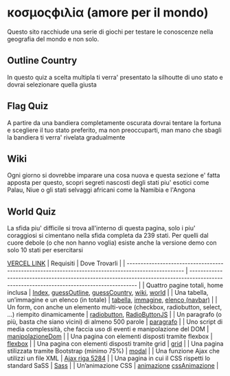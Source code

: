 # κoσμοςϕιλiα (amore per il mondo)

Questo sito racchiude una serie di giochi per testare le conoscenze nella geografia del mondo e non solo.

## Outline Country

In questo quiz a scelta multipla ti verra' presentato la silhoutte di uno stato e dovrai selezionare quella giusta

## Flag Quiz

A partire da una bandiera completamente oscurata dovrai tentare la fortuna e scegliere il tuo stato preferito, ma non preoccuparti, man mano che sbagli la bandiera ti verra' rivelata gradualmente

## Wiki

Ogni giorno si dovrebbe imparare una cosa nuova e questa sezione e' fatta apposta per questo, scopri segreti nascosti degli stati piu' esotici come Palau, Niue o gli stati selvaggi africani come la Namibia e l'Angona

## World Quiz

La sfida piu' difficile si trova all'interno di questa pagina, solo i piu' coraggiosi si cimentano nella sfida completa da 239 stati.
Per quelli dal cuore debole (o che non hanno voglia) esiste anche la versione demo con solo 10 stati per esercitarsi



[VERCEL LINK]()
| Requisiti                                                                                           | Dove Trovarli                                                                                                                             |
| --------------------------------------------------------------------------------------------------- | ----------------------------------------------------------------------------------------------------------------------------------------- |
| Quattro pagine totali, home inclusa                                                                 | [Index](./index.html), [guessOutline](./guessOutline.html), [guessCountry](./guessCountry.html), [wiki](./wiki.html), [world](world.html) |
| Una tabella, un’immagine e un elenco (in totale)                                                    | [tabella](./guessCountry.html), [immagine](./guessCountry.html), [elenco (navbar)](./index.html)                                            |
| Un form, con anche un elemento multi-voce (checkbox, radiobutton, select, …) riempito dinamicamente | [radiobutton](./guessOutline.html), [RadioButtonJS](./guessOutline.js)                                                                                                            |
| Un paragrafo (o più, basta che siano vicini) di almeno 500 parole                                   | [paragrafo](./wiki.html)                                                                                                                  |
| Uno script di media complessità, che faccia uso di eventi e manipolazione del DOM                   | [manipolazioneDom](./guessCountry.js)                                                                                                                                          |
| Una pagina con elementi disposti tramite flexbox                                                    |  [flexbox](./index.html)                                                                                                                                         |
| Una pagina con elementi disposti tramite grid                                                       |     [grid](./guessCountry.html)                                                                                                                                      |
| Una pagina stilizzata tramite Bootstrap (minimo 75%)                                                | [modal](./guessOutline.html)                                                                                                                                          |
| Una funzione Ajax che utilizzi un file XML                                                          | [Ajax riga 5284](./wiki.js)                                                                                                                                          |
| Una pagina in cui il CSS rispetti lo standard SaSS                                                  |  [Sass](./world.scss)                                                                                                                                         |
| Un’animazione CSS                                                                                   |  [animazione](./wiki.html) [cssAnimazione](./wiki.css)                                                                                                                                         |

